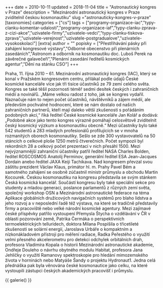 +++
date = 2010-10-11
updated = 2018-11-04
title = "Astronautický kongres v Praze"
description = "Mezinárodní astronautický kongres v Praze zviditelnil českou kosmonautiku"
slug ="astronauticky-kongres-v-praze"
[taxonomies]
categories = ["cs"]
tags = ["programy-organizace-iac","typy-clanku-komentar-udalosti","programy-organizace-iaf","typy-clanku-zprava-z-cizi-akce","uzivatele-firmy","uzivatele-vedci","typy-clanku-tiskova-zprava","uzivatele-verejnost","uzivatele-postgradualove","uzivatele-vysokoskolaci"]
[extra]
author = ""
popisky = ["Přestřihávání pásky při zahájení kongresové výstavy","Odborné obecenstvo při plenárních zasedáních","Astronom a odborník na kosmonautiku doc. Luboš Perek na závěrečné galavečeři","Plenární zasedání ředitelů kosmických agentur","Dění na stánku CSO"]
+++

Praha, 11. října 2010 – 61. Mezinárodní astronautický kongres (IAC), který se konal v Pražském kongresovém centru, přilákal podle údajů České kosmické kanceláře více jak tři tisíce účastníků ze 79 zemí celého světa. Kongres se také těšil pozornosti téměř sedmi desítek českých i zahraničních médií a novinářů. „Máme velkou radost z toho, jak se kongres vydařil. Naznačuje nám to nejen počet účastníků, návštěvníků a zájem médií, ale především pochvalné hodnocení, které se nám dostalo od našich zahraničních partnerů, kteří mají daleko větší zkušenosti s pořádáním podobných akcí,“ říká ředitel České kosmické kanceláře Jan Kolář a dodává: „Podobné akce jako tento kongres výrazně pomáhají celosvětově zviditelnit český kosmický výzkum a kosmonautiku obecně.“ Mezi účastníky bylo také 542 studentů a 283 mladých profesionálů profilujících se v mnoha rozmanitých oborech kosmonautiky. Sešlo se zde 300 vystavovatelů na 50 stáncích o celkové ploše 1250 metrů čtverečních. Počet sympozií byl rekordních 28 a celkový počet prezentací v nich přesáhl 1500. Mezi nejvýznamnější zahraniční účastníky patřil ředitel NASA Charles Bolden, ředitel ROSCOSMOS Anatolij Perminov, generální ředitel ESA Jean-Jacques Dordain anebo ředitel JAXA Keiji Tachikava. Nad kongresem převzal svou záštitu prezident Václav Klaus, primátor hl. m. Prahy Pavel Bém a samotného zahájení se osobně zúčastnil ministr průmyslu a obchodu Martin Kocourek. Českou kosmonautiku na kongresu představila se svým stánkem Česká kosmická kancelář. Součástí kongresu byly také speciální sekce pro studenty a mladou generaci, poslance parlamentů z různých zemí světa, společný workshop OSN a Mezinárodní astronautické federace na téma Aplikace globálních družicových navigačních systémů pro blaho lidstva a jeho rozvoj a v neposlední řadě též výstava, na které se tradičně představily firmy a pracoviště nebo velké národní kosmické agentury. Mezi zajímavé české příspěvky patřilo vystoupení Přemysla Štycha o vzdělávání v ČR v oblasti pozorování země, Patrika Čermáka o perspektivních termoelektrických telluridech, doktora Milana Pospíšila o třicetileté zkušenosti se solární energií, Jaroslava Urbáře o kompaktním a nízkonákladovém přístroji pro měření radiace, Radka Peřestého o využití velmi přesného akcelerometru pro detekci odchylek orbitálních drah, profesora Vladimíra Kopala o historii Mezinárodní astronautické akademie, Ondřeje Douleho o návrhu obytného modulu Habitat, profesora Jana Jehličky o využití Ramanovy spektroskopie pro hledání mimozemského života v horninách nebo Matyáše Šandy o projektu Hydronaut1. Jedna celá přednáška pak byla věnována české kosmonautice jako celku, na které vystoupili zástupci českých akademických pracovišť i průmyslu.

{{ galerie() }}
